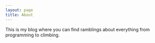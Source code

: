 ```yaml
---
layout: page
title: About
---
```


This is my blog where you can find ramblings about everything from programming to climbing.
